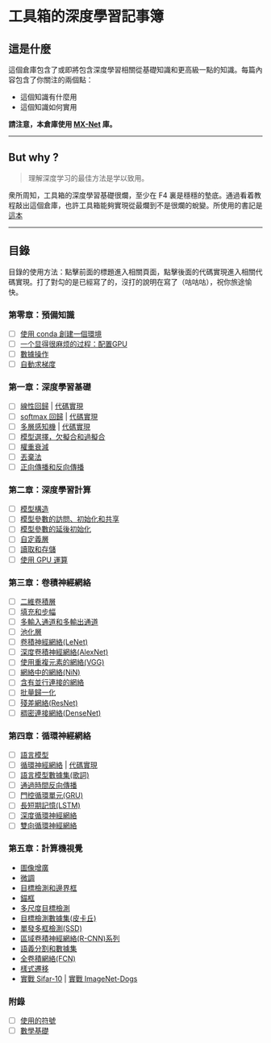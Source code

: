 # 工具箱的深度學習記事簿

## 這是什麼

這個倉庫包含了或即將包含深度學習相關從基礎知識和更高級一點的知識。每篇內容包含了你關注的兩個點：

- 這個知識有什麼用
- 這個知識如何實用

**請注意，本倉庫使用 [MX-Net](http://mxnet.apache.org/) 庫。**

---

## But why ?

> 理解深度学习的最佳方法是学以致用。

衆所周知，工具箱的深度學習基礎很爛，至少在 F4 裏是穩穩的墊底。通過看着教程敲出這個倉庫，也許工具箱能夠實現從最爛到不是很爛的蛻變。所使用的書記是[這本](https://github.com/d2l-ai/d2l-zh)

---

## 目錄

目錄的使用方法：點擊前面的標題進入相關頁面，點擊後面的代碼實現進入相關代碼實現。打了對勾的是已經寫了的，沒打的說明在寫了（咕咕咕），祝你旅途愉快。

### 第零章：預備知識

- [ ] [使用 conda 創建一個環境](./ch0/create-new-environment-using-conda.md)
- [ ] [一个显得很麻烦的过程：配置GPU]()
- [ ] [數據操作]()
- [ ] [自動求梯度]()

### 第一章：深度學習基礎

- [ ] [線性回歸]() | [代碼實現]()
- [ ] [softmax 回歸]() | [代碼實現]()
- [ ] [多層感知機]() | [代碼實現]()
- [ ] [模型選擇，欠擬合和過擬合]()
- [ ] [權重衰減]()
- [ ] [丟棄法]()
- [ ] [正向傳播和反向傳播]()

### 第二章：深度學習計算

- [ ] [模型構造]()
- [ ] [模型參數的訪問、初始化和共享]()
- [ ] [模型參數的延後初始化]()
- [ ] [自定義層]()
- [ ] [讀取和存儲]()
- [ ] [使用 GPU 運算]()

### 第三章：卷積神經網絡

- [ ] [二維卷積層]()
- [ ] [填充和步幅]()
- [ ] [多輸入通道和多輸出通道]()
- [ ] [池化層]()
- [ ] [卷積神經網絡(LeNet)]()
- [ ] [深度卷積神經網絡(AlexNet)]()
- [ ] [使用重複元素的網絡(VGG)]()
- [ ] [網絡中的網絡(NiN)]()
- [ ] [含有並行連接的網絡]()
- [ ] [批量歸一化]()
- [ ] [殘差網絡(ResNet)]()
- [ ] [稠密連接網絡(DenseNet)]()

### 第四章：循環神經網絡

- [ ] [語言模型]()
- [ ] [循環神經網絡]() | [代碼實現]()
- [ ] [語言模型數據集(歌詞)]()
- [ ] [通過時間反向傳播]()
- [ ] [門控循環單元(GRU)]()
- [ ] [長短期記憶(LSTM)]()
- [ ] [深度循環神經網絡]()
- [ ] [雙向循環神經網絡]()

### 第五章：計算機視覺

- [圖像增廣]()
- [微調]()
- [目標檢測和邊界框]()
- [錨框]()
- [多尺度目標檢測]()
- [目標檢測數據集(皮卡丘)]()
- [單發多框檢測(SSD)]()
- [區域卷積神經網絡(R-CNN)系列]()
- [語義分割和數據集]()
- [全卷積網絡(FCN)]()
- [樣式遷移]()
- [實戰 Sifar-10]() | [實戰 ImageNet-Dogs]()

### 附錄

- [ ] [使用的符號]()
- [ ] [數學基礎]()
